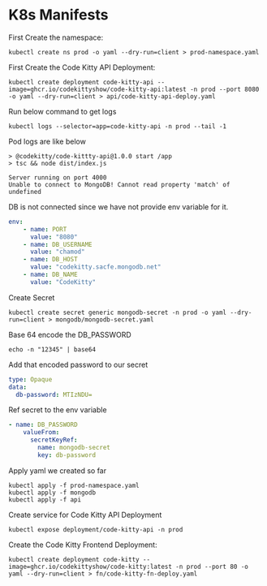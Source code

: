 # K8s Manifests 

First Create the namespace:
```shell
kubectl create ns prod -o yaml --dry-run=client > prod-namespace.yaml
```

First Create the Code Kitty API Deployment:
```shell
kubectl create deployment code-kitty-api --image=ghcr.io/codekittyshow/code-kitty-api:latest -n prod --port 8080 -o yaml --dry-run=client > api/code-kitty-api-deploy.yaml
```

Run below command to get logs
```shell
kubectl logs --selector=app=code-kitty-api -n prod --tail -1
```

Pod logs are like below

    > @codekitty/code-kittty-api@1.0.0 start /app
    > tsc && node dist/index.js

    Server running on port 4000
    Unable to connect to MongoDB! Cannot read property 'match' of undefined

DB is not connected since we have not provide env variable for it.
```yaml
env:
    - name: PORT
      value: "8080"
    - name: DB_USERNAME
      value: "chamod"
    - name: DB_HOST
      value: "codekitty.sacfe.mongodb.net"
    - name: DB_NAME
      value: "CodeKitty"
```

Create Secret
```shell
kubectl create secret generic mongodb-secret -n prod -o yaml --dry-run=client > mongodb/mongodb-secret.yaml
```

Base 64 encode the DB_PASSWORD
```shell
echo -n "12345" | base64
```

Add that encoded password to our secret
```yaml
type: Opaque
data:
  db-password: MTIzNDU=
```

Ref secret to the env variable
```yaml
- name: DB_PASSWORD
    valueFrom:
      secretKeyRef:
        name: mongodb-secret
        key: db-password
```

Apply yaml we created so far
```shell
kubectl apply -f prod-namespace.yaml
kubectl apply -f mongodb
kubectl apply -f api
```

Create service for Code Kitty API Deployment
```shell
kubectl expose deployment/code-kitty-api -n prod
```

Create the Code Kitty Frontend Deployment:
```shell
kubectl create deployment code-kitty --image=ghcr.io/codekittyshow/code-kitty:latest -n prod --port 80 -o yaml --dry-run=client > fn/code-kitty-fn-deploy.yaml
```
